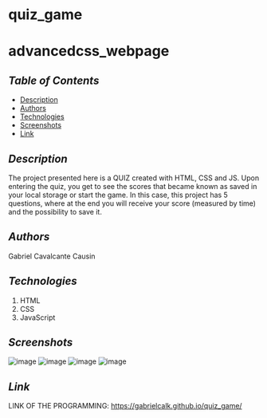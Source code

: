 # quiz_game

# advancedcss_webpage

## *Table of Contents*
- [Description](#description)
- [Authors](#authors)
- [Technologies](#technologies)
- [Screenshots](#screenshots)
- [Link](#link)


## *Description*

The project presented here is a QUIZ created with HTML, CSS and JS. Upon entering the quiz, you get to see the scores that became known as saved in your local storage or start the game. In this case, this project has 5 questions, where at the end you will receive your score (measured by time) and the possibility to save it.



## *Authors*
Gabriel Cavalcante Causin



## *Technologies*
1) HTML
2) CSS
3) JavaScript


## *Screenshots*

![image](https://user-images.githubusercontent.com/89816900/135199867-2eded90c-8374-41be-bceb-9572c431b78a.png)
![image](https://user-images.githubusercontent.com/89816900/135199883-098ad73b-1a00-41c3-a811-db646da56ce6.png)
![image](https://user-images.githubusercontent.com/89816900/135199901-5ccb8c81-2588-4255-9c22-0817c63b9b3b.png)
![image](https://user-images.githubusercontent.com/89816900/135199933-a172c541-5ee3-4718-abeb-939eb91445b6.png)



## *Link*
LINK OF THE PROGRAMMING: https://gabrielcalk.github.io/quiz_game/

